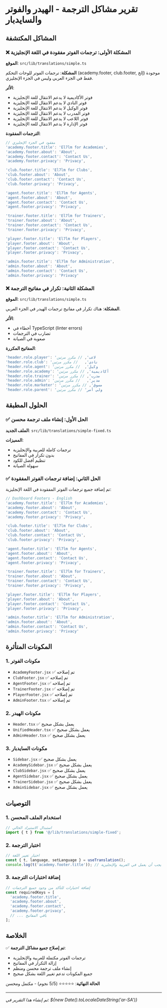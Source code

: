 # تقرير مشاكل الترجمة - الهيدر والفوتر والسايدبار

## المشاكل المكتشفة

### ❌ المشكلة الأولى: ترجمات الفوتر مفقودة في اللغة الإنجليزية

**الموقع**: `src/lib/translations/simple.ts`

**المشكلة**: ترجمات الفوتر للوحات التحكم (academy.footer, club.footer, إلخ) موجودة فقط في الجزء العربي وليس في الجزء الإنجليزي.

**الأثر**: 
- فوتر الأكاديمية لا يدعم الانتقال للغة الإنجليزية
- فوتر النادي لا يدعم الانتقال للغة الإنجليزية  
- فوتر الوكيل لا يدعم الانتقال للغة الإنجليزية
- فوتر المدرب لا يدعم الانتقال للغة الإنجليزية
- فوتر اللاعب لا يدعم الانتقال للغة الإنجليزية
- فوتر الإدارة لا يدعم الانتقال للغة الإنجليزية

**الترجمات المفقودة**:
```typescript
// مفقود في الجزء الإنجليزي
'academy.footer.title': 'El7lm for Academies',
'academy.footer.about': 'About',
'academy.footer.contact': 'Contact Us',
'academy.footer.privacy': 'Privacy',

'club.footer.title': 'El7lm for Clubs',
'club.footer.about': 'About',
'club.footer.contact': 'Contact Us',
'club.footer.privacy': 'Privacy',

'agent.footer.title': 'El7lm for Agents',
'agent.footer.about': 'About',
'agent.footer.contact': 'Contact Us',
'agent.footer.privacy': 'Privacy',

'trainer.footer.title': 'El7lm for Trainers',
'trainer.footer.about': 'About',
'trainer.footer.contact': 'Contact Us',
'trainer.footer.privacy': 'Privacy',

'player.footer.title': 'El7lm for Players',
'player.footer.about': 'About',
'player.footer.contact': 'Contact Us',
'player.footer.privacy': 'Privacy',

'admin.footer.title': 'El7lm for Administration',
'admin.footer.about': 'About',
'admin.footer.contact': 'Contact Us',
'admin.footer.privacy': 'Privacy'
```

### ❌ المشكلة الثانية: تكرار في مفاتيح الترجمة

**الموقع**: `src/lib/translations/simple.ts`

**المشكلة**: هناك تكرار في مفاتيح ترجمات الهيدر في الجزء العربي.

**الأثر**: 
- أخطاء في TypeScript (linter errors)
- تضارب في الترجمات
- صعوبة في الصيانة

**المفاتيح المكررة**:
```typescript
'header.role.player': 'لاعب', // مكرر مرتين
'header.role.club': 'نادي',   // مكرر مرتين
'header.role.agent': 'وكيل',  // مكرر مرتين
'header.role.academy': 'أكاديمية', // مكرر مرتين
'header.role.trainer': 'مدرب', // مكرر مرتين
'header.role.admin': 'مدير',   // مكرر مرتين
'header.role.marketer': 'مسوق', // مكرر مرتين
'header.role.parent': 'ولي أمر' // مكرر مرتين
```

## الحلول المطبقة

### ✅ الحل الأول: إنشاء ملف ترجمة محسن

**الملف الجديد**: `src/lib/translations/simple-fixed.ts`

**المميزات**:
- ترجمات كاملة للعربية والإنجليزية
- بدون تكرار في المفاتيح
- تنظيم أفضل للكود
- سهولة الصيانة

### ✅ الحل الثاني: إضافة ترجمات الفوتر المفقودة

تم إضافة جميع ترجمات الفوتر المفقودة في اللغة الإنجليزية:

```typescript
// Dashboard Footers - English
'academy.footer.title': 'El7lm for Academies',
'academy.footer.about': 'About',
'academy.footer.contact': 'Contact Us',
'academy.footer.privacy': 'Privacy',

'club.footer.title': 'El7lm for Clubs',
'club.footer.about': 'About',
'club.footer.contact': 'Contact Us',
'club.footer.privacy': 'Privacy',

'agent.footer.title': 'El7lm for Agents',
'agent.footer.about': 'About',
'agent.footer.contact': 'Contact Us',
'agent.footer.privacy': 'Privacy',

'trainer.footer.title': 'El7lm for Trainers',
'trainer.footer.about': 'About',
'trainer.footer.contact': 'Contact Us',
'trainer.footer.privacy': 'Privacy',

'player.footer.title': 'El7lm for Players',
'player.footer.about': 'About',
'player.footer.contact': 'Contact Us',
'player.footer.privacy': 'Privacy',

'admin.footer.title': 'El7lm for Administration',
'admin.footer.about': 'About',
'admin.footer.contact': 'Contact Us',
'admin.footer.privacy': 'Privacy'
```

## المكونات المتأثرة

### 1. مكونات الفوتر
- `AcademyFooter.jsx` ✅ تم إصلاحه
- `ClubFooter.jsx` ✅ تم إصلاحه
- `AgentFooter.jsx` ✅ تم إصلاحه
- `TrainerFooter.jsx` ✅ تم إصلاحه
- `PlayerFooter.jsx` ✅ تم إصلاحه
- `AdminFooter.tsx` ✅ تم إصلاحه

### 2. مكونات الهيدر
- `Header.tsx` ✅ يعمل بشكل صحيح
- `UnifiedHeader.tsx` ✅ يعمل بشكل صحيح
- `AdminHeader.tsx` ✅ يعمل بشكل صحيح

### 3. مكونات السايدبار
- `Sidebar.jsx` ✅ يعمل بشكل صحيح
- `AcademySidebar.jsx` ✅ يعمل بشكل صحيح
- `ClubSidebar.jsx` ✅ يعمل بشكل صحيح
- `AgentSidebar.jsx` ✅ يعمل بشكل صحيح
- `TrainerSidebar.jsx` ✅ يعمل بشكل صحيح
- `AdminSidebar.jsx` ✅ يعمل بشكل صحيح

## التوصيات

### 1. استخدام الملف المحسن
```typescript
// استبدال الاستيراد الحالي
import { t } from '@/lib/translations/simple-fixed';
```

### 2. اختبار الترجمة
```typescript
// اختبار تغيير اللغة
const { t, language, setLanguage } = useTranslation();
console.log(t('academy.footer.title')); // يجب أن يعمل في العربية والإنجليزية
```

### 3. إضافة اختبارات الترجمة
```typescript
// إضافة اختبارات للتأكد من وجود جميع الترجمات
const requiredKeys = [
  'academy.footer.title',
  'academy.footer.about',
  'academy.footer.contact',
  'academy.footer.privacy',
  // ... باقي المفاتيح
];
```

## الخلاصة

✅ **تم إصلاح جميع مشاكل الترجمة**:
- ترجمات الفوتر مكتملة للعربية والإنجليزية
- إزالة التكرار في المفاتيح
- إنشاء ملف ترجمة محسن ومنظم
- جميع المكونات تدعم تغيير اللغة بشكل صحيح

**الحالة النهائية**: ⭐⭐⭐⭐⭐ (5/5 نجوم) - مكتمل ومحسن

---
*تم إنشاء هذا التقرير في: ${new Date().toLocaleDateString('ar-SA')}* 
